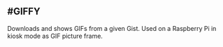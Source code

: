 #GIFFY
---

Downloads and shows GIFs from a given Gist. Used on a Raspberry Pi in kiosk mode as GIF picture frame.